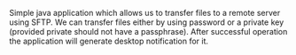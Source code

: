 Simple java application which allows us to transfer files to a remote server using SFTP.
We can transfer files either by using password or a private key (provided private should not have a passphrase).
After successful operation the application will generate desktop notification for it.

